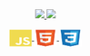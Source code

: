 <div align="center">
  <a href="https://github.com/LohanMB/LohanMB.git">
  <img height="180em" src="https://github-readme-stats.vercel.app/api?username=LohanMB&show_icons=true&theme=dark&include_all_commits=true&count_private=true"/>
  <img height="180em" src="https://github-readme-stats.vercel.app/api/top-langs/?username=LohanMB&layout=compact&langs_count=7&theme=dark"/>
</div>
  <div align="center" style="display: inline_block"><br>
  <img align="center" alt="Lohan-Js" height="30" width="40" src="https://raw.githubusercontent.com/devicons/devicon/master/icons/javascript/javascript-plain.svg">
  <img align="center" alt="Lohan-HTML" height="30" width="40" src="https://raw.githubusercontent.com/devicons/devicon/master/icons/html5/html5-original.svg">
  <img align="center" alt="Lohan-CSS" height="30" width="40" src="https://raw.githubusercontent.com/devicons/devicon/master/icons/css3/css3-original.svg">
</div>
